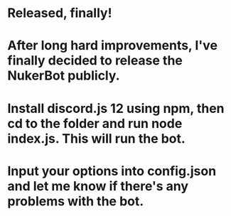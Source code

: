 # Released, finally!
# After long hard improvements, I've finally decided to release the NukerBot publicly.
# Install discord.js 12 using npm, then cd to the folder and run node index.js. This will run the bot.
# Input your options into config.json and let me know if there's any problems with the bot.
